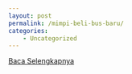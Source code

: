 ```yaml
---
layout: post
permalink: /mimpi-beli-bus-baru/
categories:
    - Uncategorized
---
```


[Baca Selengkapnya](/09)